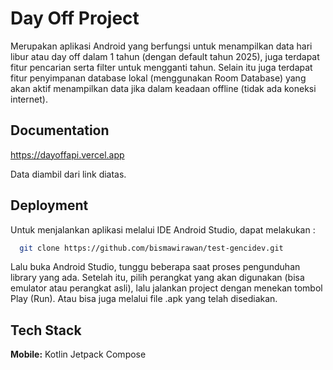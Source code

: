 
# Day Off Project

Merupakan aplikasi Android yang berfungsi untuk menampilkan data hari libur atau day off dalam 1 tahun (dengan default tahun 2025), juga terdapat fitur pencarian serta filter untuk mengganti tahun. Selain itu juga terdapat fitur penyimpanan database lokal (menggunakan Room Database) yang akan aktif menampilkan data jika dalam keadaan offline (tidak ada koneksi internet).


## Documentation

https://dayoffapi.vercel.app

Data diambil dari link diatas.


## Deployment

Untuk menjalankan aplikasi melalui IDE Android Studio, dapat melakukan : 

```bash
  git clone https://github.com/bismawirawan/test-gencidev.git
```

Lalu buka Android Studio, tunggu beberapa saat proses pengunduhan library yang ada. Setelah itu, pilih perangkat yang akan digunakan (bisa emulator atau perangkat asli), lalu jalankan project dengan menekan tombol Play (Run). Atau bisa juga melalui file .apk yang telah disediakan.
## Tech Stack

**Mobile:** Kotlin Jetpack Compose

